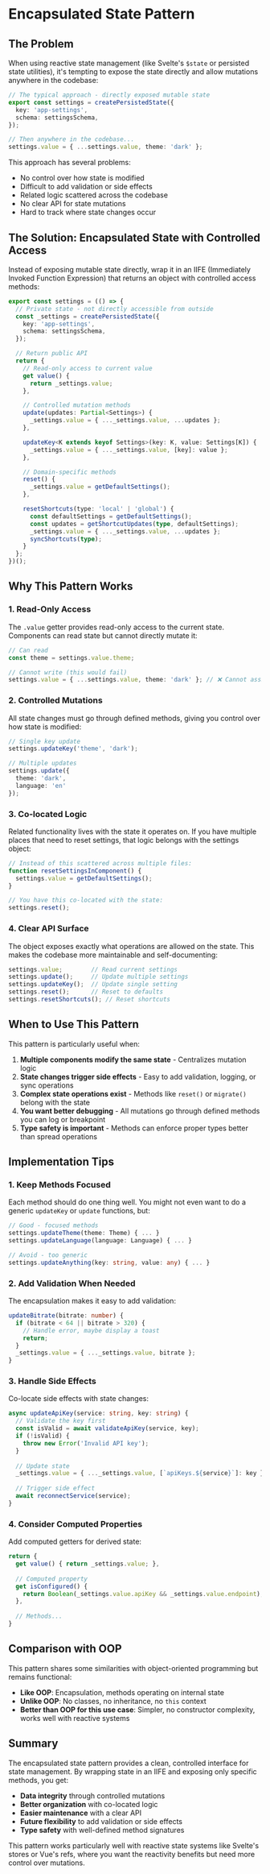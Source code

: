 # Encapsulated State Pattern

## The Problem

When using reactive state management (like Svelte's `$state` or persisted state utilities), it's tempting to expose the state directly and allow mutations anywhere in the codebase:

```typescript
// The typical approach - directly exposed mutable state
export const settings = createPersistedState({
  key: 'app-settings',
  schema: settingsSchema,
});

// Then anywhere in the codebase...
settings.value = { ...settings.value, theme: 'dark' };
```

This approach has several problems:
- No control over how state is modified
- Difficult to add validation or side effects
- Related logic scattered across the codebase
- No clear API for state mutations
- Hard to track where state changes occur

## The Solution: Encapsulated State with Controlled Access

Instead of exposing mutable state directly, wrap it in an IIFE (Immediately Invoked Function Expression) that returns an object with controlled access methods:

```typescript
export const settings = (() => {
  // Private state - not directly accessible from outside
  const _settings = createPersistedState({
    key: 'app-settings',
    schema: settingsSchema,
  });

  // Return public API
  return {
    // Read-only access to current value
    get value() {
      return _settings.value;
    },

    // Controlled mutation methods
    update(updates: Partial<Settings>) {
      _settings.value = { ..._settings.value, ...updates };
    },

    updateKey<K extends keyof Settings>(key: K, value: Settings[K]) {
      _settings.value = { ..._settings.value, [key]: value };
    },

    // Domain-specific methods
    reset() {
      _settings.value = getDefaultSettings();
    },

    resetShortcuts(type: 'local' | 'global') {
      const defaultSettings = getDefaultSettings();
      const updates = getShortcutUpdates(type, defaultSettings);
      _settings.value = { ..._settings.value, ...updates };
      syncShortcuts(type);
    }
  };
})();
```

## Why This Pattern Works

### 1. Read-Only Access
The `.value` getter provides read-only access to the current state. Components can read state but cannot directly mutate it:

```typescript
// Can read
const theme = settings.value.theme;

// Cannot write (this would fail)
settings.value = { ...settings.value, theme: 'dark' }; // ❌ Cannot assign to read-only property
```

### 2. Controlled Mutations
All state changes must go through defined methods, giving you control over how state is modified:

```typescript
// Single key update
settings.updateKey('theme', 'dark');

// Multiple updates
settings.update({
  theme: 'dark',
  language: 'en'
});
```

### 3. Co-located Logic
Related functionality lives with the state it operates on. If you have multiple places that need to reset settings, that logic belongs with the settings object:

```typescript
// Instead of this scattered across multiple files:
function resetSettingsInComponent() {
  settings.value = getDefaultSettings();
}

// You have this co-located with the state:
settings.reset();
```

### 4. Clear API Surface
The object exposes exactly what operations are allowed on the state. This makes the codebase more maintainable and self-documenting:

```typescript
settings.value;        // Read current settings
settings.update();     // Update multiple settings
settings.updateKey();  // Update single setting
settings.reset();      // Reset to defaults
settings.resetShortcuts(); // Reset shortcuts
```

## When to Use This Pattern

This pattern is particularly useful when:

1. **Multiple components modify the same state** - Centralizes mutation logic
2. **State changes trigger side effects** - Easy to add validation, logging, or sync operations
3. **Complex state operations exist** - Methods like `reset()` or `migrate()` belong with the state
4. **You want better debugging** - All mutations go through defined methods you can log or breakpoint
5. **Type safety is important** - Methods can enforce proper types better than spread operations

## Implementation Tips

### 1. Keep Methods Focused
Each method should do one thing well. You might not even want to do a generic `updateKey` or `update` functions, but:

```typescript
// Good - focused methods
settings.updateTheme(theme: Theme) { ... }
settings.updateLanguage(language: Language) { ... }

// Avoid - too generic
settings.updateAnything(key: string, value: any) { ... }
```

### 2. Add Validation When Needed
The encapsulation makes it easy to add validation:

```typescript
updateBitrate(bitrate: number) {
  if (bitrate < 64 || bitrate > 320) {
    // Handle error, maybe display a toast
    return;
  }
  _settings.value = { ..._settings.value, bitrate };
}
```

### 3. Handle Side Effects
Co-locate side effects with state changes:

```typescript
async updateApiKey(service: string, key: string) {
  // Validate the key first
  const isValid = await validateApiKey(service, key);
  if (!isValid) {
    throw new Error('Invalid API key');
  }
  
  // Update state
  _settings.value = { ..._settings.value, [`apiKeys.${service}`]: key };
  
  // Trigger side effect
  await reconnectService(service);
}
```

### 4. Consider Computed Properties
Add computed getters for derived state:

```typescript
return {
  get value() { return _settings.value; },
  
  // Computed property
  get isConfigured() {
    return Boolean(_settings.value.apiKey && _settings.value.endpoint);
  },
  
  // Methods...
}
```

## Comparison with OOP

This pattern shares some similarities with object-oriented programming but remains functional:

- **Like OOP**: Encapsulation, methods operating on internal state
- **Unlike OOP**: No classes, no inheritance, no `this` context
- **Better than OOP for this use case**: Simpler, no constructor complexity, works well with reactive systems

## Summary

The encapsulated state pattern provides a clean, controlled interface for state management. By wrapping state in an IIFE and exposing only specific methods, you get:

- **Data integrity** through controlled mutations
- **Better organization** with co-located logic
- **Easier maintenance** with a clear API
- **Future flexibility** to add validation or side effects
- **Type safety** with well-defined method signatures

This pattern works particularly well with reactive state systems like Svelte's stores or Vue's refs, where you want the reactivity benefits but need more control over mutations.